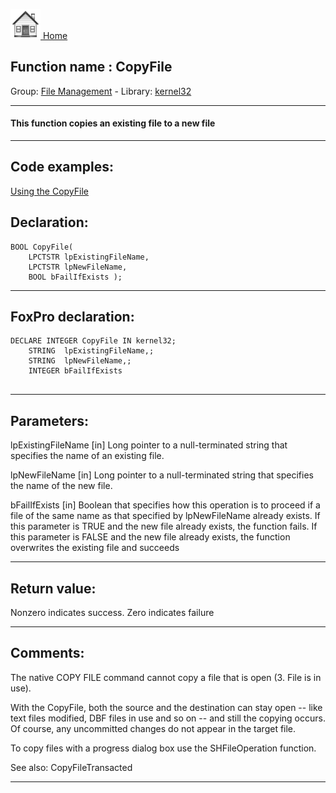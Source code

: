 [<img src="../../images/home.png"> Home ](https://github.com/VFPX/Win32API)  

## Function name : CopyFile
Group: [File Management](../../functions_group.md#File_Management)  -  Library: [kernel32](../../../libraries.md#kernel32)  
***  


#### This function copies an existing file to a new file
***  


## Code examples:
[Using the CopyFile](../../samples/sample_009.md)  

## Declaration:
```foxpro  
BOOL CopyFile(
	LPCTSTR lpExistingFileName,
	LPCTSTR lpNewFileName,
	BOOL bFailIfExists );  
```  
***  


## FoxPro declaration:
```foxpro  
DECLARE INTEGER CopyFile IN kernel32;
	STRING  lpExistingFileName,;
	STRING  lpNewFileName,;
	INTEGER bFailIfExists
  
```  
***  


## Parameters:
lpExistingFileName 
[in] Long pointer to a null-terminated string that specifies the name of an existing file. 

lpNewFileName 
[in] Long pointer to a null-terminated string that specifies the name of the new file. 

bFailIfExists 
[in] Boolean that specifies how this operation is to proceed if a file of the same name as that specified by lpNewFileName already exists. If this parameter is TRUE and the new file already exists, the function fails. If this parameter is FALSE and the new file already exists, the function overwrites the existing file and succeeds  
***  


## Return value:
Nonzero indicates success. Zero indicates failure  
***  


## Comments:
The native COPY FILE command cannot copy a file that is open (3. File is in use).   
  
With the CopyFile, both the source and the destination can stay open -- like text files modified, DBF files in use and so on -- and still the copying occurs. Of course, any uncommitted changes do not appear in the target file.  
  
To copy files with a progress dialog box use the SHFileOperation function.   
  
See also: CopyFileTransacted   
  
***  

